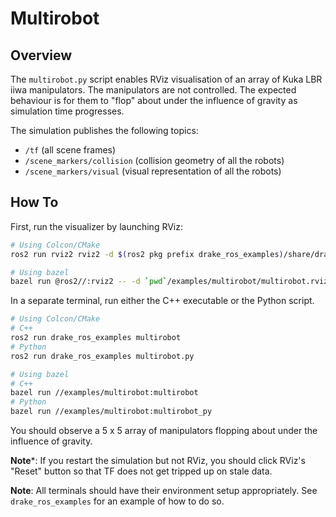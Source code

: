 # Multirobot

## Overview

The `multirobot.py` script enables RViz visualisation of an array of Kuka LBR iiwa manipulators.
The manipulators are not controlled.
The expected behaviour is for them to "flop" about under the influence of gravity as simulation time progresses.

The simulation publishes the following topics:

* `/tf` (all scene frames)
* `/scene_markers/collision` (collision geometry of all the robots)
* `/scene_markers/visual` (visual representation of all the robots)

## How To

First, run the visualizer by launching RViz:

```sh
# Using Colcon/CMake
ros2 run rviz2 rviz2 -d $(ros2 pkg prefix drake_ros_examples)/share/drake_ros_examples/multirobot.rviz

# Using bazel
bazel run @ros2//:rviz2 -- -d `pwd`/examples/multirobot/multirobot.rviz
```

In a separate terminal, run either the C++ executable or the Python script.

```sh
# Using Colcon/CMake
# C++
ros2 run drake_ros_examples multirobot
# Python
ros2 run drake_ros_examples multirobot.py

# Using bazel
# C++
bazel run //examples/multirobot:multirobot
# Python
bazel run //examples/multirobot:multirobot_py
```

You should observe a 5 x 5 array of manipulators flopping about under the influence of gravity.

**Note***: If you restart the simulation but not RViz, you should click RViz's
"Reset" button so that TF does not get tripped up on stale data.

**Note**: All terminals should have their environment setup appropriately. See
`drake_ros_examples` for an example of how to do so.
